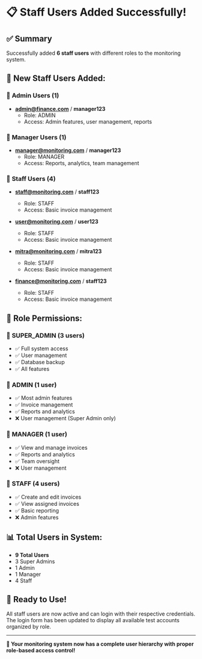 # 📋 Staff Users Added Successfully!

## ✅ Summary
Successfully added **6 staff users** with different roles to the monitoring system.

## 👥 New Staff Users Added:

### 🔷 **Admin Users (1)**
- **admin@finance.com** / **manager123** 
  - Role: ADMIN
  - Access: Admin features, user management, reports

### 👔 **Manager Users (1)**
- **manager@monitoring.com** / **manager123**
  - Role: MANAGER  
  - Access: Reports, analytics, team management

### 👤 **Staff Users (4)**
- **staff@monitoring.com** / **staff123**
  - Role: STAFF
  - Access: Basic invoice management

- **user@monitoring.com** / **user123**
  - Role: STAFF
  - Access: Basic invoice management

- **mitra@monitoring.com** / **mitra123**
  - Role: STAFF
  - Access: Basic invoice management

- **finance@monitoring.com** / **staff123**
  - Role: STAFF
  - Access: Basic invoice management

## 🎯 Role Permissions:

### 👑 **SUPER_ADMIN** (3 users)
- ✅ Full system access
- ✅ User management
- ✅ Database backup
- ✅ All features

### 🔷 **ADMIN** (1 user)
- ✅ Most admin features
- ✅ Invoice management
- ✅ Reports and analytics
- ❌ User management (Super Admin only)

### 👔 **MANAGER** (1 user)
- ✅ View and manage invoices
- ✅ Reports and analytics
- ✅ Team oversight
- ❌ User management

### 👤 **STAFF** (4 users)
- ✅ Create and edit invoices
- ✅ View assigned invoices
- ✅ Basic reporting
- ❌ Admin features

## 📊 Total Users in System:
- **9 Total Users**
- 3 Super Admins
- 1 Admin
- 1 Manager  
- 4 Staff

## 🚀 Ready to Use!
All staff users are now active and can login with their respective credentials. The login form has been updated to display all available test accounts organized by role.

---

**🎉 Your monitoring system now has a complete user hierarchy with proper role-based access control!**